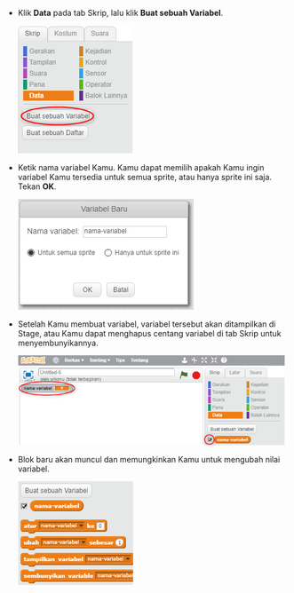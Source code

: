 + Klik **Data** pada tab Skrip, lalu klik **Buat sebuah Variabel**.
    
    ![Blok data](images/data-blocks.png)

+ Ketik nama variabel Kamu. Kamu dapat memilih apakah Kamu ingin variabel Kamu tersedia untuk semua sprite, atau hanya sprite ini saja. Tekan **OK**.
    
    ![Buat variabel](images/create-variable.png)

+ Setelah Kamu membuat variabel, variabel tersebut akan ditampilkan di Stage, atau Kamu dapat menghapus centang variabel di tab Skrip untuk menyembunyikannya.
    
    ![Blok variabel](images/variable-show.png)

+ Blok baru akan muncul dan memungkinkan Kamu untuk mengubah nilai variabel.
    
    ![Blok variabel](images/variable-blocks.png)